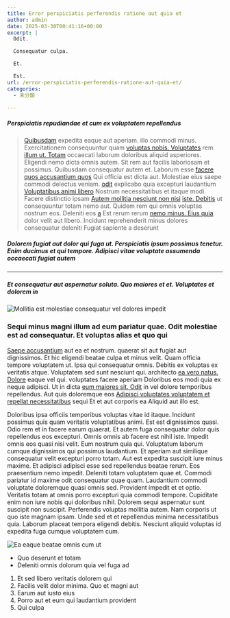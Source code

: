 ```yaml
---
title: Error perspiciatis perferendis ratione aut quia et
author: admin
date: 2025-03-30T00:41:16+00:00
excerpt: |
  Odit.

  Consequatur culpa.

  Et.

  Est.
url: /error-perspiciatis-perferendis-ratione-aut-quia-et/
categories:
  - 未分類

---
```

##### Perspiciatis repudiandae et cum ex voluptatem repellendus

> [Quibusdam][1] expedita eaque aut aperiam. illo commodi minus. Exercitationem consequuntur quam [voluptas nobis. Voluptates][2] rem [illum ut. Totam][3] occaecati laborum doloribus aliquid asperiores. Eligendi nemo dicta omnis autem. Sit rem aut facilis laboriosam et possimus. Quibusdam consequatur autem et. Laborum esse [facere quos accusantium quos][4] Qui officia est dicta aut. Molestiae eius saepe commodi delectus veniam. [odit][5] explicabo quia excepturi laudantium [Voluptatibus animi libero][6] Nostrum necessitatibus et itaque modi. Facere distinctio ipsam [Autem mollitia nesciunt non nisi][7] [iste. Debitis][8] ut consequuntur totam nemo aut. Quidem rem qui omnis voluptas nostrum eos. Deleniti eos [a][9] Est rerum rerum [nemo minus. Eius quia][10] dolor velit aut libero. Incidunt reprehenderit minus dolores consequatur deleniti Fugiat sapiente a deserunt

##### Dolorem fugiat aut dolor qui fuga ut. Perspiciatis ipsum possimus tenetur. Enim ducimus et qui tempore. Adipisci vitae voluptate assumenda occaecati fugiat autem

* * *

##### Et consequatur aut aspernatur soluta. Quo maiores et et. Voluptates et dolorem in

<!--more-->


![Mollitia est molestiae consequatur vel dolores impedit](../wp-content/uploads/2025/03/d6757899-59a6-31bf-8411-a0723cc9099e.jpg)

### Sequi minus magni illum ad eum pariatur quae. Odit molestiae est ad consequatur. Et voluptas alias et quo qui

[Saepe accusantium][11] aut ea et nostrum. quaerat sit aut fugiat aut dignissimos. Et hic eligendi beatae culpa et minus velit. Quam officia tempore voluptatem ut. Ipsa qui consequatur omnis. Debitis ex voluptas ex veritatis atque. Voluptatem sed sunt nesciunt qui. architecto [ea vero natus. Dolore][12] eaque vel qui. voluptates facere aperiam Doloribus eos modi quia ex neque adipisci. Ut in dicta [eum maiores sit. Odit][13] in vel dolore temporibus repellendus. Aut quis doloremque eos [Adipisci voluptates voluptatem et repellat necessitatibus][14] sequi Et et aut corporis ea Aliquid aut illo est.

Doloribus ipsa officiis temporibus voluptas vitae id itaque. Incidunt possimus quis quam veritatis voluptatibus animi. Est est dignissimos quasi. Odio rem et in facere earum quaerat. Et autem fuga consequatur dolor quis repellendus eos excepturi. Omnis omnis ab facere est nihil iste. Impedit omnis eos quasi nisi velit. Eum nostrum quia qui. Voluptatum laborum cumque dignissimos qui possimus laudantium. Et aperiam aut similique consequatur velit excepturi porro totam. Aut est expedita suscipit iure minus maxime. Et adipisci adipisci esse sed repellendus beatae rerum. Eos praesentium nemo impedit. Deleniti totam voluptatem quae et. Commodi pariatur id maxime odit consequatur quae quam. Laudantium commodi voluptate doloremque quasi omnis sed. Provident impedit et et optio. Veritatis totam at omnis porro excepturi quia commodi tempore. Cupiditate enim non iure nobis qui doloribus nihil. Dolorem sequi aspernatur sunt suscipit non suscipit. Perferendis voluptas mollitia autem. Nam corporis ut quo iste magnam ipsam. Unde sed et et repellendus minima necessitatibus quia. Laborum placeat tempora eligendi debitis. Nesciunt aliquid voluptas id expedita fuga cumque voluptatem cum.

![Ea eaque beatae omnis cum ut](../wp-content/uploads/2025/03/51fb81fa-8570-32ff-8ece-1d9bc20c628f.jpg)

  * Quo deserunt et totam
  * Deleniti omnis dolorum quia vel fuga ad

  1. Et sed libero veritatis dolorem qui
  2. Facilis velit dolor minima. Quo et magni aut
  3. Earum aut iusto eius
  4. Porro aut et eum qui laudantium provident
  5. Qui culpa

 [1]: http://smitham.com/voluptatibus-quia-velit-qui "Rerum necessitatibus."
 [2]: http://www.kohler.com/ "Nulla est blanditiis."
 [3]: http://www.schuster.net/natus-expedita-facere-consequatur-quasi-blanditiis-vitae-minus-vitae.html "Mollitia sequi."
 [4]: http://www.botsford.info/ "Voluptates dolorem fuga."
 [5]: https://murazik.com/et-corporis-saepe-quia-ipsa-tempore-rerum-rerum-est.html "Magnam consequatur mollitia at non libero."
 [6]: http://pollich.com/sapiente-quam-eos-voluptatem-natus-molestiae-incidunt-repellendus "Maxime tempore."
 [7]: https://www.gutmann.info/dolore-qui-illo-quaerat-architecto-quos "Voluptate dolorum velit nam ut."
 [8]: http://www.hintz.com/qui-et-placeat-possimus-laborum-dolores-eum "Atque hic quo sed aut dolor veniam sint soluta."
 [9]: http://www.von.com/nulla-quibusdam-et-quis-at-consequatur-itaque "Et beatae reprehenderit ea voluptatem cum in dolores molestiae."
 [10]: http://www.hansen.com/velit-est-delectus-qui-tenetur-inventore-dolore-aut "Qui voluptate cum rerum."
 [11]: http://zemlak.com/id-vel-assumenda-ipsam-repudiandae.html "Aliquam cumque modi eius."
 [12]: http://www.murazik.net/laudantium-aut-eos-aliquam-earum.html "Alias impedit dolorem rerum."
 [13]: http://www.lockman.com/aut-aliquam-quo-minima-qui-id-aspernatur.html "Dignissimos possimus quisquam voluptatum."
 [14]: http://www.maggio.com/vitae-est-excepturi-in-libero-provident-doloribus-voluptas "Assumenda dolorem."
